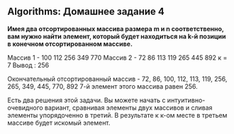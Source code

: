 ## Algorithms: Домашнее задание 4

**Имея два отсортированных массива размера m и n соответственно, вам нужно найти элемент, который будет находиться на k-й позиции в конечном отсортированном массиве.**

Массив 1 - 100 112 256 349 770
Массив 2 - 72 86 113 119 265 445 892
к = 7
Вывод : 256

Окончательный отсортированный массив -
72, 86, 100, 112, 113, 119, 256, 265, 349, 445, 770, 892
7-й элемент этого массива равен 256.

Есть два решения этой задачи. Вы можете начать с интуитивно-очевидного вариант, сравнивая элементы двух массивов и сливая элементы упорядоченно в третий. В результате к к-ом месте в третьем массиве будет искомый элемент.